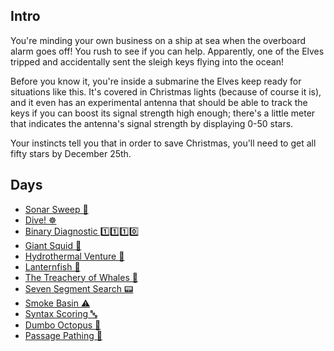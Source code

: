 ## Intro

You're minding your own business on a ship at sea when the overboard alarm goes off! You rush to see if you can help. Apparently, one of the Elves tripped and accidentally sent the sleigh keys flying into the ocean!

Before you know it, you're inside a submarine the Elves keep ready for situations like this. It's covered in Christmas lights (because of course it is), and it even has an experimental antenna that should be able to track the keys if you can boost its signal strength high enough; there's a little meter that indicates the antenna's signal strength by displaying 0-50 stars.

Your instincts tell you that in order to save Christmas, you'll need to get all fifty stars by December 25th.

## Days

- [Sonar Sweep 🚢](https://github.com/Ian-Cross/Advent-of-Code/blob/master/2021/day01/README.md)
- [Dive! ☸️](https://github.com/Ian-Cross/Advent-of-Code/blob/master/2021/day02/README.md)
- [Binary Diagnostic 1️⃣1️⃣1️⃣0️⃣](https://github.com/Ian-Cross/Advent-of-Code/blob/master/2021/day03/README.md)
- [Giant Squid 🐙](https://github.com/Ian-Cross/Advent-of-Code/blob/master/2021/day04/README.md)
- [Hydrothermal Venture 🌋](https://github.com/Ian-Cross/Advent-of-Code/blob/master/2021/day05/README.md)
- [Lanternfish 🐠](https://github.com/Ian-Cross/Advent-of-Code/blob/master/2021/day06/README.md)
- [The Treachery of Whales 🦀](https://github.com/Ian-Cross/Advent-of-Code/blob/master/2021/day07/README.md)
- [Seven Segment Search 📟](https://github.com/Ian-Cross/Advent-of-Code/blob/master/2021/day08/README.md)
- [Smoke Basin ⚠️](https://github.com/Ian-Cross/Advent-of-Code/blob/master/2021/day09/README.md)
- [Syntax Scoring 🔤](https://github.com/Ian-Cross/Advent-of-Code/blob/master/2021/day10/README.md)
- [Dumbo Octopus 📸](https://github.com/Ian-Cross/Advent-of-Code/blob/master/2021/day11/README.md)
- [Passage Pathing 🔦](https://github.com/Ian-Cross/Advent-of-Code/blob/master/2021/day12/README.md)
